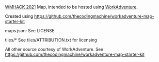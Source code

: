 [WMHACK 2021](https://www.mediawiki.org/wiki/Wikimedia_Hackathon_2021/) Map, intended to be hosted using [WorkAdventure](https://workadventu.re).

Created using https://github.com/thecodingmachine/workadventure-map-starter-kit

maps.json:
See LICENSE

tiles/*
See tiles/ATTRIBUTION.txt for licensing

All other source courtesy of WorkAdventure. See https://github.com/thecodingmachine/workadventure-map-starter-kit
